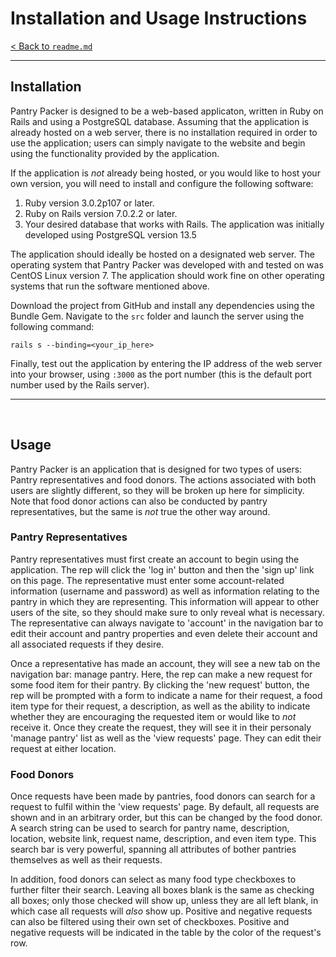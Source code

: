 # Installation and Usage Instructions
[< Back to `readme.md`](../../readme.md)
<hr>

## Installation
Pantry Packer is designed to be a web-based applicaton, written in Ruby on Rails and using a PostgreSQL database. Assuming that the application is already hosted on a web server, there is no installation required in order to use the application; users can simply navigate to the website and begin using the functionality provided by the application.

If the application is _not_ already being hosted, or you would like to host your own version, you will need to install and configure the following software:

1. Ruby version 3.0.2p107 or later.
2. Ruby on Rails version 7.0.2.2 or later.
3. Your desired database that works with Rails. The application was initially developed using PostgreSQL version 13.5

The application should ideally be hosted on a designated web server. The operating system that Pantry Packer was developed with and tested on was CentOS Linux version 7. The application should work fine on other operating systems that run the software mentioned above.

Download the project from GitHub and install any dependencies using the Bundle Gem. Navigate to the `src` folder and launch the server using the following command:

    rails s --binding=<your_ip_here>

Finally, test out the application by entering the IP address of the web server into your browser, using `:3000` as the port number (this is the default port number used by the Rails server).

<hr>
<br>

## Usage
Pantry Packer is an application that is designed for two types of users: Pantry representatives and food donors. The actions associated with both users are slightly different, so they will be broken up here for simplicity. Note that food donor actions can also be conducted by pantry representatives, but the same is _not_ true the other way around.

### __Pantry Representatives__
Pantry representatives must first create an account to begin using the application. The rep will click the 'log in' button and then the 'sign up' link on this page. The representative must enter some account-related information (username and password) as well as information relating to the pantry in which they are representing. This information will appear to other users of the site, so they should make sure to only reveal what is necessary. The representative can always navigate to 'account' in the navigation bar to edit their account and pantry properties and even delete their account and all associated requests if they desire.

Once a representative has made an account, they will see a new tab on the navigation bar: manage pantry. Here, the rep can make a new request for some food item for their pantry. By clicking the 'new request' button, the rep will be prompted with a form to indicate a name for their request, a food item type for their request, a description, as well as the ability to indicate whether they are encouraging the requested item or would like to _not_ receive it. Once they create the request, they will see it in their personaly 'manage pantry' list as well as the 'view requests' page. They can edit their request at either location.

### __Food Donors__
Once requests have been made by pantries, food donors can search for a request to fulfil within the 'view requests' page. By default, all requests are shown and in an arbitrary order, but this can be changed by the food donor. A search string can be used to search for pantry name, description, location, website link, request name, description, and even item type. This search bar is very powerful, spanning all attributes of bother pantries themselves as well as their requests.

In addition, food donors can select as many food type checkboxes to further filter their search. Leaving all boxes blank is the same as checking all boxes; only those checked will show up, unless they are all left blank, in which case all requests will _also_ show up. Positive and negative requests can also be filtered using their own set of checkboxes. Positive and negative requests will be indicated in the table by the color of the request's row.